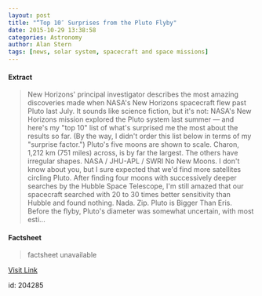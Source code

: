 ```yaml
---
layout: post
title: "“Top 10″ Surprises from the Pluto Flyby"
date: 2015-10-29 13:38:58
categories: Astronomy
author: Alan Stern
tags: [news, solar system, spacecraft and space missions]
---
```



#### Extract
>New Horizons' principal investigator describes the most amazing discoveries made when NASA's New Horizons spacecraft flew past Pluto last July. It sounds like science fiction, but it's not: NASA's New Horizons mission explored the Pluto system last summer — and here's my "top 10" list of what's surprised me the most about the results so far. (By the way, I didn't order this list below in terms of my "surprise factor.") Pluto's five moons are shown to scale. Charon, 1,212 km (751 miles) across, is by far the largest. The others have irregular shapes. NASA / JHU-APL / SWRI No New Moons. I don't know about you, but I sure expected that we'd find more satellites circling Pluto. After finding four moons with successively deeper searches by the Hubble Space Telescope, I'm still amazed that our spacecraft searched with 20 to 30 times better sensitivity than Hubble and found nothing. Nada. Zip. Pluto is Bigger Than Eris. Before the flyby, Pluto's diameter was somewhat uncertain, with most esti...

#### Factsheet
>factsheet unavailable

[Visit Link](http://www.skyandtelescope.com/uncategorized/top-10-surprises-from-the-pluto-flyby/)

id:  204285
